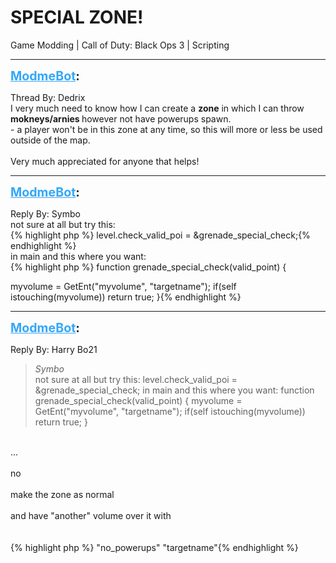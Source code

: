 # SPECIAL ZONE!
Game Modding | Call of Duty: Black Ops 3 | Scripting

---
<strong style="font-size: 1.4em;"><span style="text-decoration: underline;text-decoration-color: #34a7f9;"><span style="color:#34a7f9;">ModmeBot</span></span>:</strong>

<p>Thread By: Dedrix<br />I very much need to know how I can create a <strong>zone</strong> in which I can throw <strong>mokneys/arnies </strong>however not have powerups spawn.<br />- a player won&#39;t be in this zone at any time, so this will more or less be used outside of the map.<br /> <br />Very much appreciated for anyone that helps!</p>

---
<strong style="font-size: 1.4em;"><span style="text-decoration: underline;text-decoration-color: #34a7f9;"><span style="color:#34a7f9;">ModmeBot</span></span>:</strong>

<p>Reply By: Symbo<br />not sure at all but try this:<br />{% highlight php %}
level.check_valid_poi = &amp;grenade_special_check;{% endhighlight %}
 <br />in main and this where you want:<br />{% highlight php %}
function grenade_special_check(valid_point)
{

   myvolume = GetEnt("myvolume", "targetname");
   if(self istouching(myvolume))
     return true;
}{% endhighlight %}
</p>

---
<strong style="font-size: 1.4em;"><span style="text-decoration: underline;text-decoration-color: #34a7f9;"><span style="color:#34a7f9;">ModmeBot</span></span>:</strong>

<p>Reply By: Harry Bo21<br /><blockquote><em>Symbo</em><br />not sure at all but try this: level.check_valid_poi = &amp;grenade_special_check;   in main and this where you want: function grenade_special_check(valid_point) { myvolume = GetEnt(&quot;myvolume&quot;, &quot;targetname&quot;); if(self istouching(myvolume)) return true; }</blockquote><br /> ...<br /> <br />no<br /> <br />make the zone as normal<br /> <br />and have &quot;another&quot; volume over it with<br /><br /><br />{% highlight php %}
"no_powerups" "targetname"{% endhighlight %}
</p>
